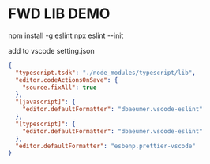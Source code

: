 # FWD LIB DEMO

npm install -g eslint
npx eslint --init

add to vscode setting.json

```json
{
  "typescript.tsdk": "./node_modules/typescript/lib",
  "editor.codeActionsOnSave": {
    "source.fixAll": true
  },
  "[javascript]": {
    "editor.defaultFormatter": "dbaeumer.vscode-eslint"
  },
  "[typescript]": {
    "editor.defaultFormatter": "dbaeumer.vscode-eslint"
  },
  "editor.defaultFormatter": "esbenp.prettier-vscode"
}
```

<!-- "type": "commonjs", change to module if want to build to dist folder. -->
